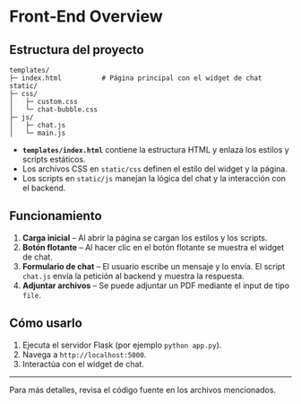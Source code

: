 # Front‑End Overview

## Estructura del proyecto

```
templates/
├─ index.html          # Página principal con el widget de chat
static/
├─ css/
│   ├─ custom.css
│   └─ chat-bubble.css
├─ js/
│   ├─ chat.js
│   └─ main.js
```

- **`templates/index.html`** contiene la estructura HTML y enlaza los estilos y scripts estáticos.
- Los archivos CSS en `static/css` definen el estilo del widget y la página.
- Los scripts en `static/js` manejan la lógica del chat y la interacción con el backend.

## Funcionamiento

1. **Carga inicial** – Al abrir la página se cargan los estilos y los scripts.
2. **Botón flotante** – Al hacer clic en el botón flotante se muestra el widget de chat.
3. **Formulario de chat** – El usuario escribe un mensaje y lo envía. El script `chat.js` envía la petición al backend y muestra la respuesta.
4. **Adjuntar archivos** – Se puede adjuntar un PDF mediante el input de tipo `file`.

## Cómo usarlo

1. Ejecuta el servidor Flask (por ejemplo `python app.py`).
2. Navega a `http://localhost:5000`.
3. Interactúa con el widget de chat.

---

Para más detalles, revisa el código fuente en los archivos mencionados.
